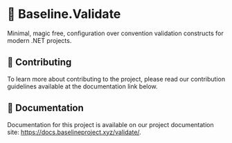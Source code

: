 # 👋 Baseline.Validate

Minimal, magic free, configuration over convention validation constructs for modern .NET projects.

## 👥 Contributing

To learn more about contributing to the project, please read our contribution guidelines available at the documentation 
link below.

## 📕 Documentation

Documentation for this project is available on our project documentation site: https://docs.baselineproject.xyz/validate/.

